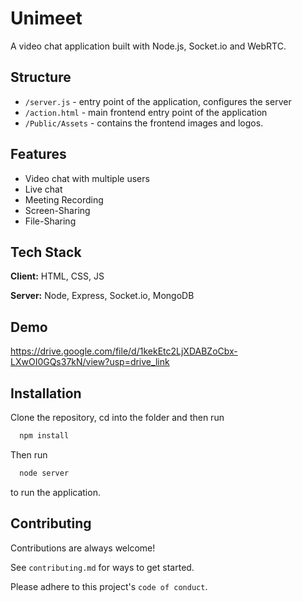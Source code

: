 
# Unimeet

A video chat application built with Node.js, Socket.io and WebRTC.


## Structure

- `/server.js` - entry point of the application, configures the server
- `/action.html` - main frontend entry point of the application
- `/Public/Assets` - contains the frontend images and logos.
## Features

- Video chat with multiple users
- Live chat 
- Meeting Recording
- Screen-Sharing
- File-Sharing


## Tech Stack

**Client:** HTML, CSS, JS

**Server:** Node, Express, Socket.io, MongoDB


## Demo

https://drive.google.com/file/d/1kekEtc2LjXDABZoCbx-LXwOI0GQs37kN/view?usp=drive_link

## Installation

Clone the repository, cd into the folder and then run

```bash
  npm install
```
Then run 

```bash
  node server
  ```
  to run the application.

## Contributing

Contributions are always welcome!

See `contributing.md` for ways to get started.

Please adhere to this project's `code of conduct`.



